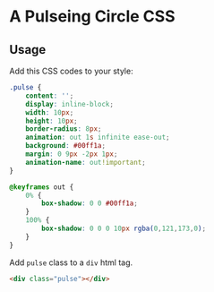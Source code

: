 # A Pulseing Circle CSS

## Usage
Add this CSS codes to your style:
```CSS
.pulse {
    content: '';
    display: inline-block;
    width: 10px;
    height: 10px;
    border-radius: 8px;
    animation: out 1s infinite ease-out;
    background: #00ff1a;
    margin: 0 9px -2px 1px;
    animation-name: out!important;
}

@keyframes out {
	0% {
		box-shadow: 0 0 #00ff1a;
	}
	100% {
		box-shadow: 0 0 0 10px rgba(0,121,173,0);
	}
}
```

Add `pulse` class to a `div` html tag.

```HTML
<div class="pulse"></div>
```
